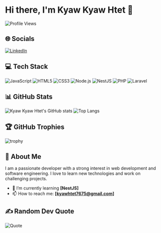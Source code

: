 # Hi there, I'm Kyaw Kyaw Htet 👋

![Profile Views](https://komarev.com/ghpvc/?username=kyawkyawhtet12&color=blue)

## 🌐 Socials
[![LinkedIn](https://img.shields.io/badge/LinkedIn-%230077B5.svg?style=for-the-badge&logo=linkedin&logoColor=white)](https://www.linkedin.com/in/kyaw-kyaw-htet30/)

## 💻 Tech Stack
![JavaScript](https://img.shields.io/badge/JavaScript-%23F7DF1E.svg?style=for-the-badge&logo=javascript&logoColor=black)
![HTML5](https://img.shields.io/badge/HTML5-%23E34F26.svg?style=for-the-badge&logo=html5&logoColor=white)
![CSS3](https://img.shields.io/badge/CSS3-%231572B6.svg?style=for-the-badge&logo=css3&logoColor=white)
![Node.js](https://img.shields.io/badge/Node.js-%23339933.svg?style=for-the-badge&logo=nodedotjs&logoColor=white)
![NestJS](https://img.shields.io/badge/NestJS-%23E0234E.svg?style=for-the-badge&logo=nestjs&logoColor=white)
![PHP](https://img.shields.io/badge/PHP-%23777BB4.svg?style=for-the-badge&logo=php&logoColor=white)
![Laravel](https://img.shields.io/badge/Laravel-%23FF2D20.svg?style=for-the-badge&logo=laravel&logoColor=white)


## 📊 GitHub Stats
![Kyaw Kyaw Htet's GitHub stats](https://github-readme-stats.vercel.app/api?username=kyawkyawhtet12&show_icons=true&theme=radical)
![Top Langs](https://github-readme-stats.vercel.app/api/top-langs/?username=kyawkyawhtet12&layout=compact&theme=radical)

## 🏆 GitHub Trophies
![trophy](https://github-profile-trophy.vercel.app/?username=kyawkyawhtet12&theme=onedark)

## 💬 About Me
I am a passionate developer with a strong interest in web development and software engineering. I love to learn new technologies and work on challenging projects.

- 🌱 I’m currently learning **[NestJS]**
- 📫 How to reach me: **[kyawhtet7675@gmail.com]**



## ✍️ Random Dev Quote
![Quote](https://quotes-github-readme.vercel.app/api?type=horizontal&theme=radical)
